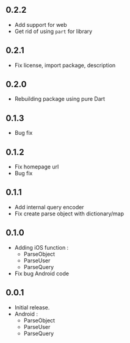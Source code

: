 ## 0.2.2
* Add support for web
* Get rid of using `part` for library

## 0.2.1
* Fix license, import package, description

## 0.2.0
* Rebuilding package using pure Dart

## 0.1.3
* Bug fix

## 0.1.2
* Fix homepage url
* Bug fix

## 0.1.1

* Add internal query encoder
* Fix create parse object with dictionary/map

## 0.1.0

* Adding iOS function :
    - ParseObject
    - ParseUser
    - ParseQuery
* Fix bug Android code

## 0.0.1

* Initial release.
* Android :
    - ParseObject
    - ParseUser
    - ParseQuery
